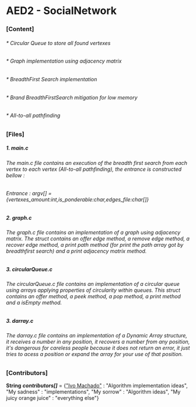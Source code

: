 # AED2 - SocialNetwork

### [Content]
###### * Circular Queue to store all found vertexes
###### * Graph implementation using adjacency matrix
###### * BreadthFirst Search implementation
###### * Brand BreadthFirstSearch mitigation for low memory
###### * All-to-all pathfinding


### [Files]

##### 1. main.c
###### The *main.c* file contains an execution of the breadth first search from each vertex to each vertex (All-to-all pathfinding), the entrance is constructed bellow :

###### *Entrance :  argv[] = {vertexes_amount:int,is_ponderable:char,edges_file:char[]}*

##### 2. graph.c
###### The *graph.c* file contains an implementation of a graph using adjacency matrix. The struct contains an offer edge method, a remove edge method, a recover edge method, a print path method (for print the path array got by breadthfirst search) and a print adjacency matrix method.

##### 3. circularQueue.c
###### The *circularQueue.c* file contains an implementation of a circular queue using arrays applying properties of circularity within queues. This struct contains an offer method, a peek method, a pop method, a print method and a *isEmpty* method.

##### 3. darray.c
###### The *darray.c* file contains an implementation of a Dynamic Array structure, it receives a number in any position, it recovers a number from any position, it's dangerous for careless people because it does not return an error, it just tries to acess a position or expand the array for your use of that position.

### [Contributors]

**String** ***contributors[]*** = {["Ivo Machado"](https://github.com/ivomachado) : "Algorithm implementation ideas", "My sadness" : "implementations", "My sorrow" : "Algorithm ideas", "My juicy orange juice" : "everything else"}
